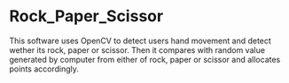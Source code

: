 # Rock_Paper_Scissor
 This software uses OpenCV to detect users hand movement and detect wether its rock, paper or scissor. Then it compares with random value generated by computer from either of rock, paper or scissor and allocates points accordingly.
